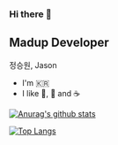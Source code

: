 ### Hi there 👋

<!--
**swnim/swnim** is a ✨ _special_ ✨ repository because its `README.md` (this file) appears on your GitHub profile.

Here are some ideas to get you started:

- 🔭 I’m currently working on ...
- 🌱 I’m currently learning ...
- 👯 I’m looking to collaborate on ...
- 🤔 I’m looking for help with ...
- 💬 Ask me about ...
- 📫 How to reach me: ...
- 😄 Pronouns: ...
- ⚡ Fun fact: ...
-->

## Madup Developer

정승원, Jason

- I'm 🇰🇷
- I like 🍺, 🚬 and ☕️

[![Anurag's github stats](https://github-readme-stats.vercel.app/api?username=swnim&count_private=true&show_icons=true&theme=nord)](https://github.com/anuraghazra/github-readme-stats)

[![Top Langs](https://github-readme-stats.vercel.app/api/top-langs/?username=swnim&theme=nord&layout=compact)](https://github.com/anuraghazra/github-readme-stats)
